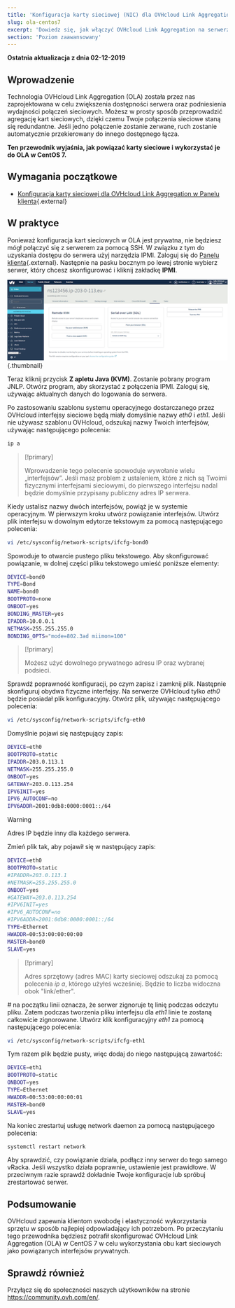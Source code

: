 ```yaml
---
title: 'Konfiguracja karty sieciowej (NIC) dla OVHcloud Link Aggregation w CentOS 7'
slug: ola-centos7
excerpt: 'Dowiedz się, jak włączyć OVHcloud Link Aggregation na serwerze CentOS'
section: 'Poziom zaawansowany'
---
```


**Ostatnia aktualizacja z dnia 02-12-2019**

## Wprowadzenie

Technologia OVHcloud Link Aggregation (OLA) została przez nas zaprojektowana w celu zwiększenia dostępności serwera oraz podniesienia wydajności połączeń sieciowych. Możesz w prosty sposób przeprowadzić agregację kart sieciowych, dzięki czemu Twoje połączenia sieciowe staną się redundantne. Jeśli jedno połączenie zostanie zerwane, ruch zostanie automatycznie przekierowany do innego dostępnego łącza. 

**Ten przewodnik wyjaśnia, jak powiązać karty sieciowe i wykorzystać je do OLA w CentOS 7.**

## Wymagania początkowe

- [Konfiguracja karty sieciowej dla OVHcloud Link Aggregation w Panelu klienta](https://docs.ovh.com/pl/dedicated/ola-manager){.external}

## W praktyce

Ponieważ konfiguracja kart sieciowych w OLA jest prywatna, nie będziesz mógł połączyć się z serwerem za pomocą SSH. W związku z tym do uzyskania dostępu do serwera użyj narzędzia IPMI. Zaloguj się do [Panelu klienta](https://www.ovh.com/manager/){.external}. Następnie na pasku bocznym po lewej stronie wybierz serwer, który chcesz skonfigurować i kliknij zakładkę **IPMI**.

![remote_kvm](images/remote_kvm.png){.thumbnail}

Teraz kliknij przycisk **Z apletu Java (KVM)**. Zostanie pobrany program JNLP. Otwórz program, aby skorzystać z połączenia IPMI. Zaloguj się, używając aktualnych danych do logowania do serwera.

Po zastosowaniu szablonu systemu operacyjnego dostarczanego przez OVHcloud interfejsy sieciowe będą miały domyślnie nazwy *eth0* i *eth1*. Jeśli nie używasz szablonu OVHcloud, odszukaj nazwy Twoich interfejsów, używając następującego polecenia:

```bash
ip a
```

> [!primary]
>
> Wprowadzenie tego polecenie spowoduje wywołanie wielu „interfejsów”. Jeśli masz problem z ustaleniem, które z nich są Twoimi fizycznymi interfejsami sieciowymi, do pierwszego interfejsu nadal będzie domyślnie przypisany publiczny adres IP serwera.
>

Kiedy ustalisz nazwy dwóch interfejsów, powiąż je w systemie operacyjnym. W pierwszym kroku utwórz powiązanie interfejsów. Utwórz plik interfejsu w dowolnym edytorze tekstowym za pomocą następującego polecenia:

```bash
vi /etc/sysconfig/network-scripts/ifcfg-bond0
```

Spowoduje to otwarcie pustego pliku tekstowego. Aby skonfigurować powiązanie, w dolnej części pliku tekstowego umieść poniższe elementy:

```bash
DEVICE=bond0
TYPE=Bond
NAME=bond0
BOOTPROTO=none
ONBOOT=yes
BONDING_MASTER=yes
IPADDR=10.0.0.1
NETMASK=255.255.255.0
BONDING_OPTS="mode=802.3ad miimon=100"
```

> [!primary]
>
> Możesz użyć dowolnego prywatnego adresu IP oraz wybranej podsieci.
>

Sprawdź poprawność konfiguracji, po czym zapisz i zamknij plik. Następnie skonfiguruj obydwa fizyczne interfejsy. Na serwerze OVHcloud tylko *eth0* będzie posiadał plik konfiguracyjny. Otwórz plik, używając następującego polecenia:

```bash
vi /etc/sysconfig/network-scripts/ifcfg-eth0
```

Domyślnie pojawi się następujący zapis:

```bash
DEVICE=eth0
BOOTPROTO=static
IPADDR=203.0.113.1
NETMASK=255.255.255.0
ONBOOT=yes
GATEWAY=203.0.113.254
IPV6INIT=yes
IPV6_AUTOCONF=no
IPV6ADDR=2001:0db8:0000:0001::/64
```

> [!warning]
>
> Adres IP będzie inny dla każdego serwera.
>

Zmień plik tak, aby pojawił się w następujący zapis:

```bash
DEVICE=eth0
BOOTPROTO=static
#IPADDR=203.0.113.1
#NETMASK=255.255.255.0
ONBOOT=yes
#GATEWAY=203.0.113.254
#IPV6INIT=yes
#IPV6_AUTOCONF=no
#IPV6ADDR=2001:0db8:0000:0001::/64
TYPE=Ethernet
HWADDR=00:53:00:00:00:00
MASTER=bond0
SLAVE=yes
```

> [!primary]
>
> Adres sprzętowy (adres MAC) karty sieciowej odszukaj za pomocą polecenia *ip a*, którego użyłeś wcześniej.  Będzie to liczba widoczna obok "link/ether".
>

*#* na początku linii oznacza, że serwer zignoruje tę linię podczas odczytu pliku. Zatem podczas tworzenia pliku interfejsu dla *eth1* linie te zostaną całkowicie zignorowane. Utwórz klik konfiguracyjny *eth1* za pomocą następującego polecenia:

```bash
vi /etc/sysconfig/network-scripts/ifcfg-eth1
```

Tym razem plik będzie pusty, więc dodaj do niego następującą zawartość:

```bash
DEVICE=eth1
BOOTPROTO=static
ONBOOT=yes
TYPE=Ethernet
HWADDR=00:53:00:00:00:01
MASTER=bond0
SLAVE=yes
```

Na koniec zrestartuj usługę network daemon za pomocą następującego polecenia:

```bash
systemctl restart network
```

Aby sprawdzić, czy powiązanie działa, podłącz inny serwer do tego samego vRacka. Jeśli wszystko działa poprawnie, ustawienie jest prawidłowe. W przeciwnym razie sprawdź dokładnie Twoje konfiguracje lub spróbuj zrestartować serwer.

## Podsumowanie

OVHcloud zapewnia klientom swobodę i elastyczność wykorzystania sprzętu w sposób najlepiej odpowiadający ich potrzebom. Po przeczytaniu tego przewodnika będziesz potrafił skonfigurować OVHcloud Link Aggregation (OLA) w CentOS 7 w celu wykorzystania obu kart sieciowych jako powiązanych interfejsów prywatnych. 

## Sprawdź również

Przyłącz się do społeczności naszych użytkowników na stronie <https://community.ovh.com/en/>.